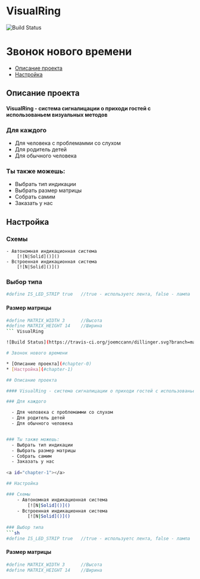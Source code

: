 # VisualRing

![Build Status](https://travis-ci.org/joemccann/dillinger.svg?branch=master)

# Звонок нового времени

* [Описание проекта](#chapter-0)
* [Настройка](#chapter-1)

## Описание проекта

#### VisualRing - система сигналицации о приходи гостей с использованьем визуальных методов

### Для каждого

  - Для человека с проблемамми со слухом
  - Для родитель детей
  - Для обычного человека


### Ты также можешь:
  - Выбрать тип индикации
  - Выбрать размер матрицы
  - Собрать самим
  - Заказать у нас
  
<a id="chapter-1"></a>

## Настройка

### Схемы
    - Автономная индикационная система
        [![N|Solid]()]()
    - Встроенная индикационная система
        [![N|Solid]()]()
		
### Выбор типа
```sh
#define IS_LED_STRIP true   //true - используетс лента, false - лампа
```

#### Размер матрицы
```sh
#define MATRIX_WIDTH 3      //Высота
#define MATRIX_HEIGHT 14    //Ширина
``` VisualRing

![Build Status](https://travis-ci.org/joemccann/dillinger.svg?branch=master)

# Звонок нового времени

* [Описание проекта](#chapter-0)
* [Настройка](#chapter-1)

## Описание проекта

#### VisualRing - система сигналицации о приходи гостей с использованьем визуальных методов

### Для каждого

  - Для человека с проблемамми со слухом
  - Для родитель детей
  - Для обычного человека


### Ты также можешь:
  - Выбрать тип индикации
  - Выбрать размер матрицы
  - Собрать самим
  - Заказать у нас
  
<a id="chapter-1"></a>

## Настройка

### Схемы
    - Автономная индикационная система
        [![N|Solid]()]()
    - Встроенная индикационная система
        [![N|Solid]()]()
		
### Выбор типа
```sh
#define IS_LED_STRIP true   //true - используетс лента, false - лампа
```

#### Размер матрицы
```sh
#define MATRIX_WIDTH 3      //Высота
#define MATRIX_HEIGHT 14    //Ширина
```
